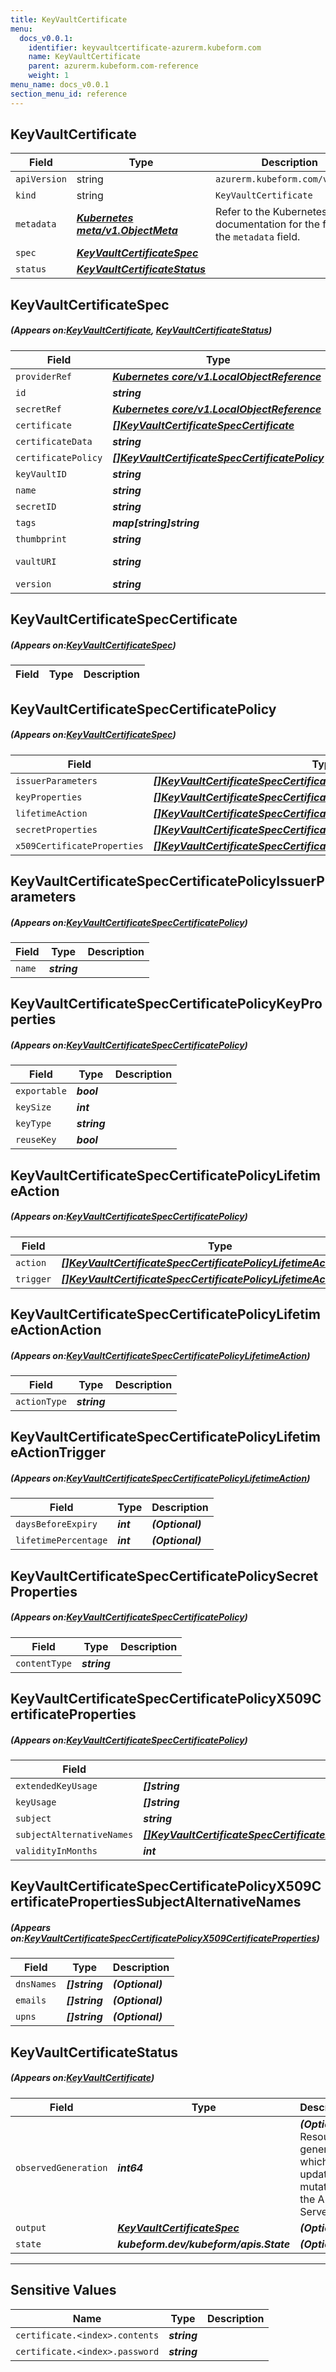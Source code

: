 ```yaml
---
title: KeyVaultCertificate
menu:
  docs_v0.0.1:
    identifier: keyvaultcertificate-azurerm.kubeform.com
    name: KeyVaultCertificate
    parent: azurerm.kubeform.com-reference
    weight: 1
menu_name: docs_v0.0.1
section_menu_id: reference
---
```


## KeyVaultCertificate
| Field | Type | Description |
| ------ | ----- | ----------- |
| `apiVersion` | string | `azurerm.kubeform.com/v1alpha1` |
|    `kind` | string | `KeyVaultCertificate` |
| `metadata` | ***[Kubernetes meta/v1.ObjectMeta](https://kubernetes.io/docs/reference/generated/kubernetes-api/v1.13/#objectmeta-v1-meta)***|Refer to the Kubernetes API documentation for the fields of the `metadata` field.|
| `spec` | ***[KeyVaultCertificateSpec](#KeyVaultCertificateSpec)***||
| `status` | ***[KeyVaultCertificateStatus](#KeyVaultCertificateStatus)***||
## KeyVaultCertificateSpec
##### (Appears on:[KeyVaultCertificate](#KeyVaultCertificate), [KeyVaultCertificateStatus](#KeyVaultCertificateStatus))
| Field | Type | Description |
| ------ | ----- | ----------- |
| `providerRef` | ***[Kubernetes core/v1.LocalObjectReference](https://kubernetes.io/docs/reference/generated/kubernetes-api/v1.13/#localobjectreference-v1-core)***||
| `id` | ***string***||
| `secretRef` | ***[Kubernetes core/v1.LocalObjectReference](https://kubernetes.io/docs/reference/generated/kubernetes-api/v1.13/#localobjectreference-v1-core)***||
| `certificate` | ***[[]KeyVaultCertificateSpecCertificate](#KeyVaultCertificateSpecCertificate)***| ***(Optional)*** |
| `certificateData` | ***string***| ***(Optional)*** |
| `certificatePolicy` | ***[[]KeyVaultCertificateSpecCertificatePolicy](#KeyVaultCertificateSpecCertificatePolicy)***||
| `keyVaultID` | ***string***| ***(Optional)*** |
| `name` | ***string***||
| `secretID` | ***string***| ***(Optional)*** |
| `tags` | ***map[string]string***| ***(Optional)*** |
| `thumbprint` | ***string***| ***(Optional)*** |
| `vaultURI` | ***string***| ***(Optional)*** Deprecated|
| `version` | ***string***| ***(Optional)*** |
## KeyVaultCertificateSpecCertificate
##### (Appears on:[KeyVaultCertificateSpec](#KeyVaultCertificateSpec))
| Field | Type | Description |
| ------ | ----- | ----------- |
## KeyVaultCertificateSpecCertificatePolicy
##### (Appears on:[KeyVaultCertificateSpec](#KeyVaultCertificateSpec))
| Field | Type | Description |
| ------ | ----- | ----------- |
| `issuerParameters` | ***[[]KeyVaultCertificateSpecCertificatePolicyIssuerParameters](#KeyVaultCertificateSpecCertificatePolicyIssuerParameters)***||
| `keyProperties` | ***[[]KeyVaultCertificateSpecCertificatePolicyKeyProperties](#KeyVaultCertificateSpecCertificatePolicyKeyProperties)***||
| `lifetimeAction` | ***[[]KeyVaultCertificateSpecCertificatePolicyLifetimeAction](#KeyVaultCertificateSpecCertificatePolicyLifetimeAction)***| ***(Optional)*** |
| `secretProperties` | ***[[]KeyVaultCertificateSpecCertificatePolicySecretProperties](#KeyVaultCertificateSpecCertificatePolicySecretProperties)***||
| `x509CertificateProperties` | ***[[]KeyVaultCertificateSpecCertificatePolicyX509CertificateProperties](#KeyVaultCertificateSpecCertificatePolicyX509CertificateProperties)***| ***(Optional)*** |
## KeyVaultCertificateSpecCertificatePolicyIssuerParameters
##### (Appears on:[KeyVaultCertificateSpecCertificatePolicy](#KeyVaultCertificateSpecCertificatePolicy))
| Field | Type | Description |
| ------ | ----- | ----------- |
| `name` | ***string***||
## KeyVaultCertificateSpecCertificatePolicyKeyProperties
##### (Appears on:[KeyVaultCertificateSpecCertificatePolicy](#KeyVaultCertificateSpecCertificatePolicy))
| Field | Type | Description |
| ------ | ----- | ----------- |
| `exportable` | ***bool***||
| `keySize` | ***int***||
| `keyType` | ***string***||
| `reuseKey` | ***bool***||
## KeyVaultCertificateSpecCertificatePolicyLifetimeAction
##### (Appears on:[KeyVaultCertificateSpecCertificatePolicy](#KeyVaultCertificateSpecCertificatePolicy))
| Field | Type | Description |
| ------ | ----- | ----------- |
| `action` | ***[[]KeyVaultCertificateSpecCertificatePolicyLifetimeActionAction](#KeyVaultCertificateSpecCertificatePolicyLifetimeActionAction)***||
| `trigger` | ***[[]KeyVaultCertificateSpecCertificatePolicyLifetimeActionTrigger](#KeyVaultCertificateSpecCertificatePolicyLifetimeActionTrigger)***||
## KeyVaultCertificateSpecCertificatePolicyLifetimeActionAction
##### (Appears on:[KeyVaultCertificateSpecCertificatePolicyLifetimeAction](#KeyVaultCertificateSpecCertificatePolicyLifetimeAction))
| Field | Type | Description |
| ------ | ----- | ----------- |
| `actionType` | ***string***||
## KeyVaultCertificateSpecCertificatePolicyLifetimeActionTrigger
##### (Appears on:[KeyVaultCertificateSpecCertificatePolicyLifetimeAction](#KeyVaultCertificateSpecCertificatePolicyLifetimeAction))
| Field | Type | Description |
| ------ | ----- | ----------- |
| `daysBeforeExpiry` | ***int***| ***(Optional)*** |
| `lifetimePercentage` | ***int***| ***(Optional)*** |
## KeyVaultCertificateSpecCertificatePolicySecretProperties
##### (Appears on:[KeyVaultCertificateSpecCertificatePolicy](#KeyVaultCertificateSpecCertificatePolicy))
| Field | Type | Description |
| ------ | ----- | ----------- |
| `contentType` | ***string***||
## KeyVaultCertificateSpecCertificatePolicyX509CertificateProperties
##### (Appears on:[KeyVaultCertificateSpecCertificatePolicy](#KeyVaultCertificateSpecCertificatePolicy))
| Field | Type | Description |
| ------ | ----- | ----------- |
| `extendedKeyUsage` | ***[]string***| ***(Optional)*** |
| `keyUsage` | ***[]string***||
| `subject` | ***string***||
| `subjectAlternativeNames` | ***[[]KeyVaultCertificateSpecCertificatePolicyX509CertificatePropertiesSubjectAlternativeNames](#KeyVaultCertificateSpecCertificatePolicyX509CertificatePropertiesSubjectAlternativeNames)***| ***(Optional)*** |
| `validityInMonths` | ***int***||
## KeyVaultCertificateSpecCertificatePolicyX509CertificatePropertiesSubjectAlternativeNames
##### (Appears on:[KeyVaultCertificateSpecCertificatePolicyX509CertificateProperties](#KeyVaultCertificateSpecCertificatePolicyX509CertificateProperties))
| Field | Type | Description |
| ------ | ----- | ----------- |
| `dnsNames` | ***[]string***| ***(Optional)*** |
| `emails` | ***[]string***| ***(Optional)*** |
| `upns` | ***[]string***| ***(Optional)*** |
## KeyVaultCertificateStatus
##### (Appears on:[KeyVaultCertificate](#KeyVaultCertificate))
| Field | Type | Description |
| ------ | ----- | ----------- |
| `observedGeneration` | ***int64***| ***(Optional)*** Resource generation, which is updated on mutation by the API Server.|
| `output` | ***[KeyVaultCertificateSpec](#KeyVaultCertificateSpec)***| ***(Optional)*** |
| `state` | ***kubeform.dev/kubeform/apis.State***| ***(Optional)*** |
---
## Sensitive Values
| Name | Type | Description |
|------|------|-------------|
| `certificate.<index>.contents` | ***string*** ||
| `certificate.<index>.password` | ***string*** ||
